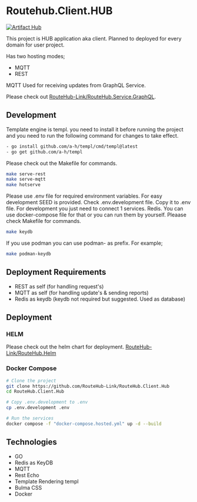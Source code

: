 # Routehub.Client.HUB

[![Artifact Hub](https://img.shields.io/endpoint?url=https://artifacthub.io/badge/repository/routehub-helm)](https://artifacthub.io/packages/search?repo=routehub-helm)

This project is HUB application aka client. Planned to deployed for every domain for user project.

Has two hosting modes;

- MQTT
- REST

MQTT Used for receiving updates from GraphQL Service.

Please check out [RouteHub-Link/RouteHub.Service.GraphQL](https://github.com/RouteHub-Link/RouteHub.Service.GraphQL "RouteHub GraphQL Service").

## Development

Template engine is templ. you need to install it before running the project and you need to run the following command for changes to take effect.

```bash
- go install github.com/a-h/templ/cmd/templ@latest
- go get github.com/a-h/templ
```

Please check out the Makefile for commands.

```bash
make serve-rest
make serve-mqtt
make hotserve
```

Please use .env file for required environment variables. For easy development SEED is provided. Check .env.development file. Copy it to .env file.
For development you just need to connect 1 services. Redis. You can use docker-compose file for that or you can run them by yourself. Pleaase check Makefile for commands.

```bash
make keydb
```

If you use podman you can use podman- as prefix. For example;

```bash
make podman-keydb
```

## Deployment Requirements

- REST as self (for handling request's)
- MQTT as self (for handling update's & sending reports)
- Redis as keydb (keydb not required but suggested. Used as database)

## Deployment

### HELM

Please check out the helm chart for deployment. [RouteHub-Link/RouteHub.Helm](https://github.com/RouteHub-Link/RouteHub.HELM/blob/main/charts/routehub-server/readme.md)

### Docker Compose

```bash
# Clone the project
git clone https://github.com/RouteHub-Link/RouteHub.Client.Hub
cd RouteHub.Client.Hub

# Copy .env.development to .env
cp .env.development .env

# Run the services
docker compose -f "docker-compose.hosted.yml" up -d --build
```

## Technologies

- GO
- Redis as KeyDB
- MQTT
- Rest Echo
- Template Rendering templ
- Bulma CSS
- Docker
